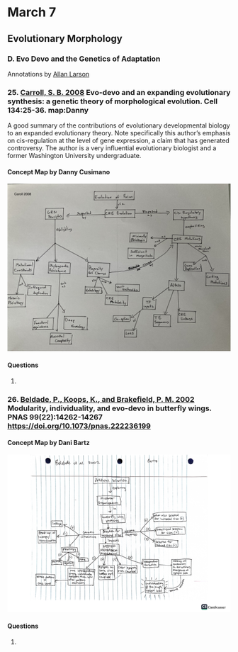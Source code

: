 # March 7

## Evolutionary Morphology 

### D. Evo Devo and the Genetics of Adaptation 

Annotations by [Allan Larson](https://biology.wustl.edu/people/allan-larson)  


### 25. [Carroll, S. B. 2008](https://drive.google.com/drive/u/0/folders/1ocqMPD5gX9xi4VQy_5OtU5wSyg-X8ftM) Evo-devo and an expanding evolutionary synthesis: a genetic theory of morphological evolution. Cell 134:25-36.  **map:Danny**

A good summary of the contributions of evolutionary developmental biology to an expanded evolutionary theory. Note specifically this author’s emphasis on cis-regulation at the level of gene expression, a claim that has generated controversy. The author is a very influential evolutionary biologist and a former Washington University undergraduate.


#### Concept Map by Danny Cusimano   

<img width="700" src="Carroll2008_conceptmap_dc.jpg" >

#### Questions 

1.

### 26. [Beldade, P., Koops, K., and Brakefield, P. M. 2002](https://drive.google.com/drive/u/0/folders/1ocqMPD5gX9xi4VQy_5OtU5wSyg-X8ftM) Modularity, individuality, and evo-devo in butterfly wings. PNAS 99(22):14262-14267 https://doi.org/10.1073/pnas.222236199   


#### Concept Map by Dani Bartz  

<img width="700" src="Beldade2002_conceptmap_db.png" >

#### Questions 

1. 




